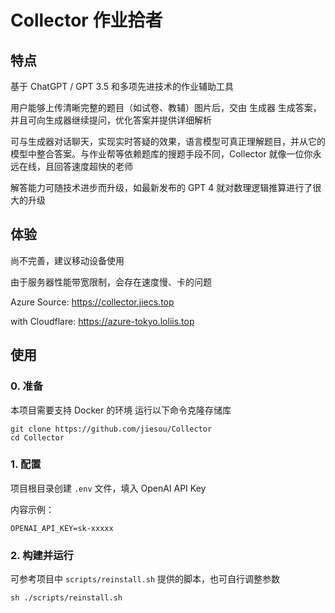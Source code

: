 # Collector 作业拾者

## 特点

基于 ChatGPT / GPT 3.5 和多项先进技术的作业辅助工具

用户能够上传清晰完整的题目（如试卷、教辅）图片后，交由 生成器 生成答案，并且可向生成器继续提问，优化答案并提供详细解析

可与生成器对话聊天，实现实时答疑的效果，语言模型可真正理解题目，并从它的模型中整合答案。与作业帮等依赖题库的搜题手段不同，Collector 就像一位你永远在线，且回答速度超快的老师

解答能力可随技术进步而升级，如最新发布的 GPT 4 就对数理逻辑推算进行了很大的升级

## 体验

尚不完善，建议移动设备使用

由于服务器性能带宽限制，会存在速度慢、卡的问题

Azure Source: <https://collector.jiecs.top>

with Cloudflare: <https://azure-tokyo.loliis.top>

## 使用

### 0. 准备

本项目需要支持 Docker 的环境
运行以下命令克隆存储库

```shell
git clone https://github.com/jiesou/Collector
cd Collector
```

### 1. 配置

项目根目录创建 `.env` 文件，填入 OpenAI API Key

内容示例：

```shell
OPENAI_API_KEY=sk-xxxxx
```

### 2. 构建并运行

可参考项目中 `scripts/reinstall.sh` 提供的脚本，也可自行调整参数

```shell
sh ./scripts/reinstall.sh
```
